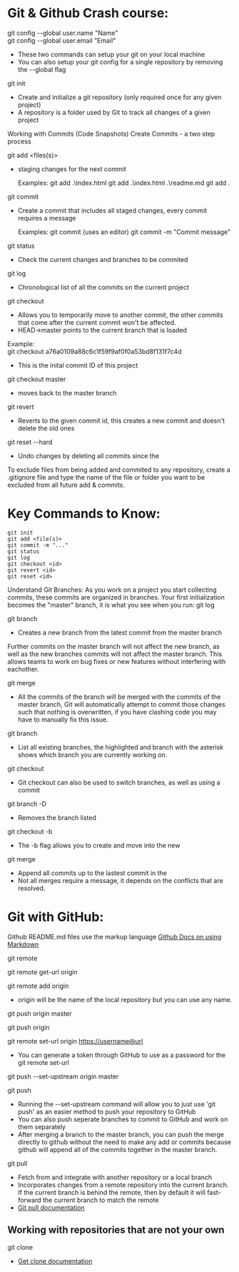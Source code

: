 # Git & Github Crash course:

git config --global user.name "Name" \
git config --global user.email "Email"
- These two commands can setup your git on your local machine
- You can also setup your git config for a single repository by removing the --global flag

git init
- Create and initialize a git repository (only required once for any given project)
- A repository is a folder used by Git to track all changes of a given project

Working with Commits (Code Snapshots)
Create Commits - a two step process

git add <files(s)>
- staging changes for the next commit

    Examples:
        git add .\index.html
        git add .\index.html .\readme.md
        git add .

git commit
- Create a commit that includes all staged changes, every commit requires a message

    Examples:
        git commit (uses an editor)
        git commit -m "Commit message"

git status
- Check the current changes and branches to be commited

git log
- Chronological list of all the commits on the current project

git checkout <id>
- Allows you to temporarily move to another commit, the other commits that come after the current commit won't be affected.
- HEAD->master points to the current branch that is loaded

Example:\
git checkout a76a0109a88c6c1f59f9af0f0a53bd8f131f7c4d
- This is the inital commit ID of this project

git checkout master 
- moves back to the master branch

git revert <id>
- Reverts to the given commit id, this creates a new commit and doesn't delete the old ones

git reset --hard <id>
- Undo changes by deleting all commits since the <id>

To exclude files from being added and commited to any repository, create a .gitignore file and type the name of the file or folder you want to be excluded from all future add & commits.

# Key Commands to Know:
    git init
    git add <file(s)>
    git commit -m "..."
    git status
    git log
    git checkout <id>
    git revert <id>
    git reset <id>

Understand Git Branches:
As you work on a project you start collecting commits, these commits are organized in branches.
Your first initialization becomes the "master" branch, it is what you see when you run: git log

git branch <name>
- Creates a new branch from the latest commit from the master branch

Further commits on the master branch will not affect the new branch, as well as the new branches commits will not affect the master branch.
This allows teams to work on bug fixes or new features without interfering with eachother.

git merge <name>
- All the commits of the <name> branch will be merged with the commits of the master branch, 
Git will automatically attempt to commit those changes such that nothing is overwritten, if you have     clashing code you may have to manually fix this issue.

git branch
- List all existing branches, the highlighted and branch with the asterisk shows which branch you are currently working on.

git checkout <branch name>
- Git checkout can also be used to switch branches, as well as using a commit <id>

git branch -D <branch name>
- Removes the branch listed

git checkout -b <branch name>
- The -b flag allows you to create and move into the new <branch name>

git merge <branch name>
- Append all commits up to the lastest commit in the <branch name>
- Not all merges require a message, it depends on the conflicts that are resolved.

# Git with GitHub:
Github README.md files use the markup language 
[Github Docs on using Markdown](https://docs.github.com/en/get-started/writing-on-github/getting-started-with-writing-and-formatting-on-github/basic-writing-and-formatting-syntax)

git remote

git remote get-url origin

git remote add origin <url of repository> 
- origin will be the name of the local repository but you can use any name.

git push origin master

git push origin <branch name>

git remote set-url origin <https://username@url>
- You can generate a token through GitHub to use as a password for the git remote set-url

git push --set-upstream origin master

git push

- Running the --set-upstream command will allow you to just use 'git push' as an easier method to push your repository to GitHub
- You can also push seperate branches to commit to GitHub and work on them separately
- After merging a branch to the master branch, you can push the merge directly to github without the need to make any add or commits because github will append all of the commits together in the master branch.

git pull
- Fetch from and integrate with another repository or a local branch
- Incorporates changes from a remote repository into the current branch. If the current branch is behind the remote, then by default it will fast-forward the current branch to match the remote
- [Git pull documentation](https://git-scm.com/docs/git-pull)

## Working with repositories that are not your own

git clone <url> <name>
- [Get clone documentation](https://git-scm.com/docs/git-clone)
